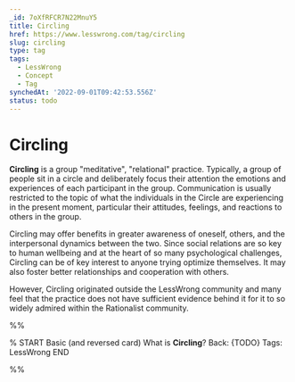 ```yaml
---
_id: 7oXfRFCR7N22MnuY5
title: Circling
href: https://www.lesswrong.com/tag/circling
slug: circling
type: tag
tags:
  - LessWrong
  - Concept
  - Tag
synchedAt: '2022-09-01T09:42:53.556Z'
status: todo
---
```


# Circling

**Circling** is a group "meditative", "relational" practice. Typically, a group of people sit in a circle and deliberately focus their attention the emotions and experiences of each participant in the group. Communication is usually restricted to the topic of what the individuals in the Circle are experiencing in the present moment, particular their attitudes, feelings, and reactions to others in the group.

Circling may offer benefits in greater awareness of oneself, others, and the interpersonal dynamics between the two. Since social relations are so key to human wellbeing and at the heart of so many psychological challenges, Circling can be of key interest to anyone trying optimize themselves. It may also foster better relationships and cooperation with others.

However, Circling originated outside the LessWrong community and many feel that the practice does not have sufficient evidence behind it for it to so widely admired within the Rationalist community.


%%

% START
Basic (and reversed card)
What is **Circling**?
Back: {TODO}
Tags: LessWrong
END

%%
	
